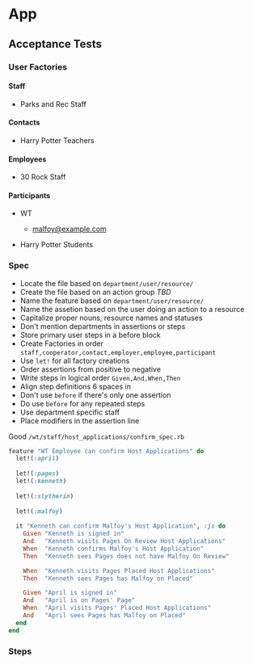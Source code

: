 # App

## Acceptance Tests

### User Factories

#### Staff

* Parks and Rec Staff

#### Contacts

* Harry Potter Teachers

#### Employees

* 30 Rock Staff

#### Participants
 
  * WT 
    * malfoy@example.com
  
* Harry Potter Students

### Spec

  * Locate the file based on `department/user/resource/`
  * Create the file based on an action group *TBD*
  * Name the feature based on `department/user/resource/`
  * Name the assetion based on the user doing an action to a resource
  * Capitalize proper nouns, resource names and statuses
  * Don't mention departments in assertions or steps
  * Store primary user steps in a before block
  * Create Factories in order `staff,cooperator,contact,employer,employee,participant`
  * Use `let!` for all factory creations
  * Order assertions from positive to negative
  * Write steps in logical order `Given,And,When,Then`
  * Align step definitions 6 spaces in
  * Don't use `before` if there's only one assertion
  * Do use `before` for any repeated steps
  * Use department specific staff
  * Place modifiers in the assertion line
  
Good `/wt/staff/host_applications/confirm_spec.rb`

```ruby
feature "WT Employee can confirm Host Applications" do
  let!(:april)
  
  let!(:pages)
  let!(:kenneth)
  
  let!(:slytherin)
  
  let!(:malfoy)
  
  it "Kenneth can confirm Malfoy's Host Application", :js do
    Given "Kenneth is signed in"
    And   "Kenneth visits Pages On Review Host Applications"
    When  "Kenneth confirms Malfoy's Host Application"
    Then  "Kenneth sees Pages does not have Malfoy On Review"

    When  "Kenneth visits Pages Placed Host Applications"
    Then  "Kenneth sees Pages has Malfoy on Placed"

    Given "April is signed in"
    And   "April is on Pages' Page"
    When  "April visits Pages' Placed Host Applications"
    And   "April sees Pages has Malfoy on Placed"
  end
end
```

### Steps
